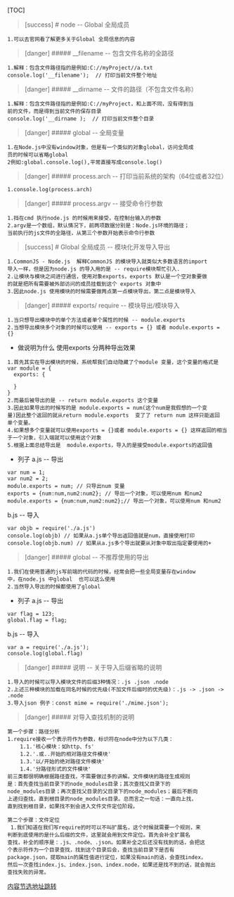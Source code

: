 [TOC]
>[success] # node -- Global 全局成员
~~~
1.可以去官网看了解更多关于Global 全局信息的内容
~~~
>[danger] ##### __filename  -- 包含文件名称的全路径
~~~
1.解释：包含文件路径指的是例如:C://myProject//a.txt
console.log('__filename');  // 打印当前文件整个地址
~~~
>[danger] ##### __dirname -- 文件的路径（不包含文件名称）
~~~
1.解释：包含文件路径指的是例如:C://myProject，和上面不同，没有得到当
前的文件，而是得到当前文件的保存目录
console.log('__dirname );  // 打印当前文件整个目录
~~~
>[danger] ##### global -- 全局变量
~~~
1.在Node.js中没有window对象，但是有一个类似的对象global，访问全局成
员的时候可以省略global
2例如:global.console.log(),平常直接写成console.log()
~~~
>[danger] #####  process.arch -- 打印当前系统的架构（64位或者32位）
~~~
1.console.log(process.arch)
~~~
>[danger] ##### process.argv -- 接受命令行参数
~~~
1.挡在cmd 执行node.js 的时候用来接受，在控制台输入的参数
2.argv是一个数组，默认情况下，前两项数据分别是：Node.js环境的路径；
当前执行的js文件的全路径，从第三个参数开始表示命令行参数
~~~
>[success] #  Global 全局成员 -- 模块化开发导入导出
~~~
1.CommonJS - Node.js  解释CommonJS 的模块导入就类似大多数语言的import
导入一样，但是因为node.js 的导入用的是 -- require模块帮忙引入.
2.让模块与模块之间进行通信，使用对象exports，exports 默认是一个空对象要做
的就是把所有需要被外部访问的成员挂载到这个 exports 对象中
3.因此node.js 使用模块的时候需要做两点第一点模块导出，第二点是模块导入
~~~
>[danger] ##### exports/ require -- 模块导出/模块导入
~~~
1.当只想导出模块中的单个方法或者单个属性的时候 -- module.exports
2.当想导出模块多个对象的时候可以使用 -- exports = {} 或者 module.exports = {}
~~~
* 做说明为什么 使用exports  分两种导出效果
~~~
1.首先其实在导出模块的时候，系统帮我们自动隐藏了个module 变量，这个变量的格式是
var module = {
  exports: {
    
  }
}
2.而最后被导出的是 -- return module.exports 这个变量
3.因此如果导出的时候写的是 module.exports = num(这个num是我假想的一个变
量)因此整个返回的就从return module.exports  变了了 return num 这样只能返回
单个变量。
4.如果想多个变量就可以使用exports = {}或者 module.exports = {} 这样返回的相当于一个对象，引入端就可以使用这个对象
5.根据上面总结导出是  module.exports，导入的是接受module.exports的返回值
~~~
* 列子
a.js -- 导出
~~~
var num = 1;
var num2 = 2;
module.exports = num; // 只导出num 变量
exports = {num:num,num2:num2}; // 导出一个对象，可以使用num 和num2
module.exports = {num:num,num2:num2};// 导出一个对象，可以使用num 和num2
~~~
b.js -- 导入
~~~
var objb = require('./a.js')
console.log(objb) // 如果从a.js单个导出返回值就是num，直接使用打印
console.log(objb.num) // 如果从a.js多个导出就要从对象中取出指定要使用的+
~~~
>[danger] ##### global -- 不推荐使用的导出
~~~
1.我们在使用普通的js写前端的代码的时候，经常会把一些全局变量存在window
中，在node.js 中global  也可以这么使用
2.当然导入导出的时候都使用了global
~~~
* 列子
a.js -- 导出
~~~
var flag = 123;
global.flag = flag;
~~~
b.js -- 导入
~~~
var a = require('./a.js');
console.log(global.flag)
~~~
>[danger] ##### 说明 -- 关于导入后缀省略的说明
~~~
1.导入的时候可以导入模块文件的后缀3种情况：.js .json .node
2.上述三种模块的加载在同名时候的优先级(不加文件后缀时的优先级)：.js -> .json -> .node
3.导入json 例子：const mime = require('./mime.json');
~~~
>[danger] ##### 对导入查找机制的说明
~~~
第一个步骤：路径分析
1.require接收一个表示符作为参数，标识符在node中分为以下几类：
    1.1.'核心模块：如http、fs'
    1.2.'.或..开始的相对路径文件模块'
    1.3.'以/开始的绝对路径文件模块'
    1.4.'分路径形式的文件模块'
前三类都很明确根据路径查找，不需要做过多的讲解。文件模块的路径生成规则
是：首先查找当前目录下的node_modules目录；其次查找父目录下的
node_modules目录；再次查找父目录的父目录下的node_modules；最后不断向
上递归查找，直到根目录的node_modules目录。总而言之一句话：一直向上找，
直到找到根目录，如果找不到会进入文件文件定位阶段。
 
第二个步骤：文件定位
 1.我们知道在我们写require的时可以不叫扩展名，这个时候就需要一个规则，来
判断到底使用的是什么后缀的文件，这里就会用到文件定位。首先会补全扩展名
查找，补全的顺序是：.js、.node、.json。如果补全之后还没有找到的话，会把这
个表示符作为一个目录查找，找到这个目录后会，查找当前目录下是否有
package.json，提取main的属性值进行定位，如果没有main的话，会查找index，
然后一次查找index.js、index.json、index.node，如果还是找不到的话，就会抛出
查找失败的异常。
~~~
<a href="https://www.cnblogs.com/xiaoheimiaoer/p/3803237.html?utm_source=tuicool&utm_medium=referral">内容节选地址跳转</a>
